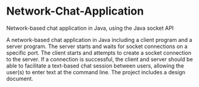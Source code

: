 # Network-Chat-Application
Network-based chat application in Java, using the Java socket API

A network-based chat application in Java including a client program and a server program. The server starts and waits for socket connections on a specific port. The client starts and attempts to create a socket connection to the server. If a connection is successful, the client and server should be able to facilitate a text-based chat session between users, allowing the user(s) to enter text at the command line. The project includes a design document.

